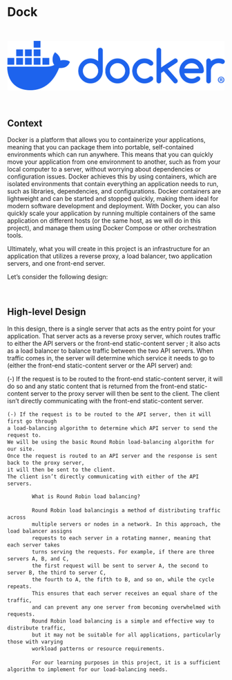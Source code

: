 # Dock

$~$

<p align="center">
<img src="https://github.com/Bomays/holbertonschool-softy-pinko-docker/blob/d888abfc28c6ef6b691c467990f10462a0c633bb/logo/docker-logo-blue.png" alt="Docker" width="700"/>
</p>



$~$


## Context


Docker is a platform that allows you to containerize your applications,
meaning that you can package them into portable, self-contained environments
which can run anywhere.
This means that you can quickly move your application from one environment to another,
such as from your local computer to a server, without worrying about dependencies or configuration issues.
Docker achieves this by using containers, which are isolated environments that contain
everything an application needs to run, such as libraries, dependencies,
and configurations. Docker containers are lightweight and can be started and stopped quickly,
making them ideal for modern software development and deployment.
With Docker, you can also quickly scale your application by running multiple containers
of the same application on different hosts (or the same host, as we will do in this project),
and manage them using Docker Compose or other orchestration tools.

Ultimately, what you will create in this project is an infrastructure for an application
that utilizes a reverse proxy, a load balancer, two application servers, and one front-end server.

Let’s consider the following design:


$~$

## High-level Design


In this design, there is a single server that acts as the entry point for your application.
That server acts as a reverse proxy server, which routes traffic to either the API servers
or the front-end static-content server ; it also acts as a load balancer to balance traffic between the two API servers. 
When traffic comes in, the server will determine which service it needs to go to
(either the front-end static-content server or the API server) and:

   (-) If the request is to be routed to the front-end static-content server,
   it will do so and any static content that is returned from the front-end static-content server
   to the proxy server will then be sent to the client. The client isn’t directly communicating
   with the front-end static-content server.

    (-) If the request is to be routed to the API server, then it will first go through
    a load-balancing algorithm to determine which API server to send the request to.
    We will be using the basic Round Robin load-balancing algorithm for our site.
    Once the request is routed to an API server and the response is sent back to the proxy server,
    it will then be sent to the client.
    The client isn’t directly communicating with either of the API servers.

```
        What is Round Robin load balancing? 
        
        Round Robin load balancingis a method of distributing traffic across
        multiple servers or nodes in a network. In this approach, the load balancer assigns
        requests to each server in a rotating manner, meaning that each server takes
        turns serving the requests. For example, if there are three servers A, B, and C,
        the first request will be sent to server A, the second to server B, the third to server C,
        the fourth to A, the fifth to B, and so on, while the cycle repeats.
        This ensures that each server receives an equal share of the traffic,
        and can prevent any one server from becoming overwhelmed with requests.
        Round Robin load balancing is a simple and effective way to distribute traffic,
        but it may not be suitable for all applications, particularly those with varying
        workload patterns or resource requirements.
        
        For our learning purposes in this project, it is a sufficient algorithm to implement for our load-balancing needs.
```